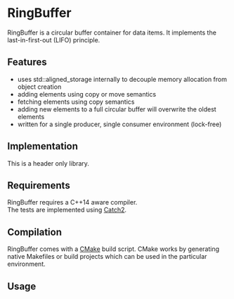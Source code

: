 # RingBuffer

RingBuffer is a circular buffer container for data items. It implements the last-in-first-out (LIFO) principle.

## Features

* uses std::aligned_storage internally to decouple memory allocation from object creation
* adding elements using copy or move semantics
* fetching elements using copy semantics
* adding new elements to a full circular buffer will overwrite the oldest elements
* written for a single producer, single consumer environment (lock-free)

## Implementation

This is a header only library.

## Requirements

RingBuffer requires a C++14 aware compiler.  
The tests are implemented using [Catch2](https://github.com/catchorg/Catch2).

## Compilation

RingBuffer comes with a [CMake](https://cmake.org) build script. CMake works by generating native Makefiles or build projects which can be used in the particular environment.

## Usage

